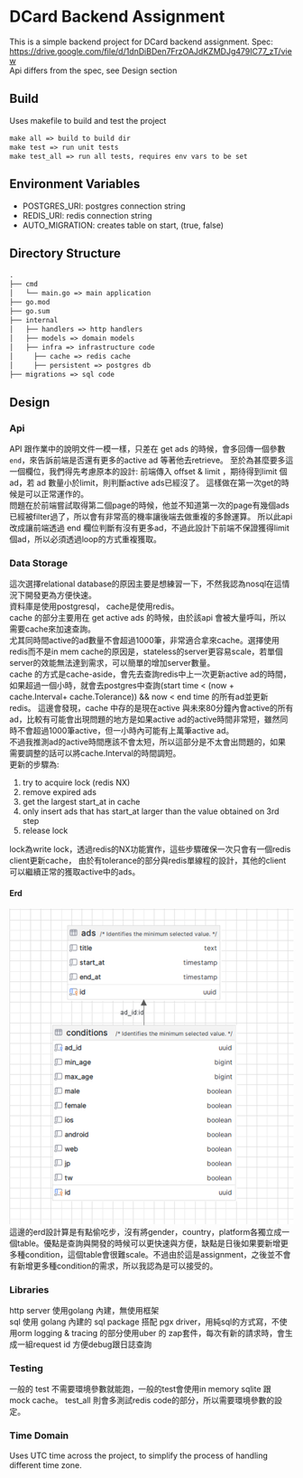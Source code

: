 # DCard Backend Assignment

This is a simple backend project for DCard backend assignment.
Spec: https://drive.google.com/file/d/1dnDiBDen7FrzOAJdKZMDJg479IC77_zT/view  
Api differs from the spec, see Design section



## Build
Uses makefile to build and test the project
```
make all => build to build dir
make test => run unit tests
make test_all => run all tests, requires env vars to be set
```

## Environment Variables
- POSTGRES_URI: postgres connection string
- REDIS_URI: redis connection string
- AUTO_MIGRATION: creates table on start, (true, false)


## Directory Structure
```
.
├── cmd
│   └── main.go => main application
├── go.mod
├── go.sum
├── internal
│   ├── handlers => http handlers
│   ├── models => domain models
│   ├── infra => infrastructure code
│     ├── cache => redis cache
│     ├── persistent => postgres db
├── migrations => sql code
```

## Design
### Api
API 跟作業中的說明文件一模一樣，只差在 get ads 的時候，會多回傳一個參數 `end`，來告訴前端是否還有更多的active ad 等著他去retrieve。
至於為甚麼要多這一個欄位，我們得先考慮原本的設計:
前端傳入 offset & limit ，期待得到limit 個ad，若 ad 數量小於limit，則判斷active ads已經沒了。
這樣做在第一次get的時候是可以正常運作的。  
問題在於前端嘗試取得第二個page的時候，他並不知道第一次的page有幾個ads已經被filter過了，所以會有非常高的機率讓後端去做重複的多餘運算。
所以此api改成讓前端透過 end 欄位判斷有沒有更多ad，不過此設計下前端不保證獲得limit個ad，所以必須透過loop的方式重複獲取。

### Data Storage
這次選擇relational database的原因主要是想練習一下，不然我認為nosql在這情況下開發更為方便快速。  
資料庫是使用postgresql， cache是使用redis。  
cache 的部分主要用在 get active ads 的時候，由於該api 會被大量呼叫，所以需要cache來加速查詢。  
尤其同時間active的ad數量不會超過1000筆，非常適合拿來cache。選擇使用redis而不是in mem cache的原因是，stateless的server更容易scale，若單個server的效能無法達到需求，可以簡單的增加server數量。   
cache 的方式是cache-aside，會先去查詢redis中上一次更新active ad的時間，如果超過一個小時，就會去postgres中查詢(start time < (now + cache.Interval+ cache.Tolerance)) && now < end time 的所有ad並更新redis。
這邊會發現，cache 中存的是現在active 與未來80分鐘內會active的所有 ad，比較有可能會出現問題的地方是如果active ad的active時間非常短，雖然同時不會超過1000筆active，但一小時內可能有上萬筆active ad。  
不過我推測ad的active時間應該不會太短，所以這部分是不太會出問題的，如果需要調整的話可以將cache.Interval的時間調短。  
更新的步驟為:
1. try to acquire lock (redis NX)
2. remove expired ads
3. get the largest start_at in cache
4. only insert ads that has start_at larger than the value obtained on 3rd step
5. release lock  

lock為write lock，透過redis的NX功能實作，這些步驟確保一次只會有一個redis client更新cache，
由於有tolerance的部分與redis單線程的設計，其他的client可以繼續正常的獲取active中的ads。
#### Erd

![erd](https://raw.githubusercontent.com/SpeedReach/dcard-ad-service/main/assets/erd.png)  
這邊的erd設計算是有點偷吃步，沒有將gender，country，platform各獨立成一個table。優點是查詢與開發的時候可以更快速與方便，缺點是日後如果要新增更多種condition，這個table會很難scale。不過由於這是assignment，之後並不會有新增更多種condition的需求，所以我認為是可以接受的。

### Libraries
http server 使用golang 內建，無使用框架  
sql 使用 golang 內建的 sql package 搭配 pgx driver，用純sql的方式寫，不使用orm
logging & tracing 的部分使用uber 的 zap套件，每次有新的請求時，會生成一組request id 方便debug跟日誌查詢

### Testing
一般的 test 不需要環境參數就能跑，一般的test會使用in memory sqlite 跟 mock cache。
test_all 則會多測試redis code的部分，所以需要環境參數的設定。

### Time Domain
Uses UTC time across the project, to simplify the process of handling different time zone.
